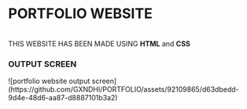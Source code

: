 <h1>PORTFOLIO WEBSITE</h1>
<br>
THIS WEBSITE HAS BEEN MADE USING <strong>HTML</strong> and <strong>CSS</strong>
 
<h3>OUTPUT SCREEN</h3>
 
![portfolio website output screen](https://github.com/GXNDHI/PORTFOLIO/assets/92109865/d63dbedd-9d4e-48d6-aa87-d8887101b3a2)
